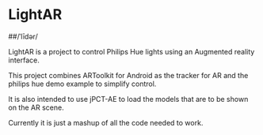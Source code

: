 # LightAR 
##/ˈlīdər/

LightAR is a project to control Philips Hue lights using an Augmented reality interface.

This project combines ARToolkit for Android as the tracker for AR and the philips hue demo example to simplify control.

It is also intended to use jPCT-AE to load the models that are to be shown on the AR scene.

Currently it is just a mashup of all the code needed to work.
